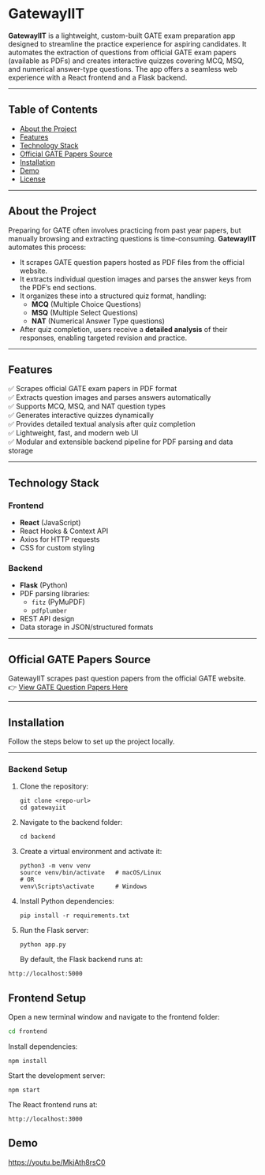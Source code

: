 # GatewayIIT

**GatewayIIT** is a lightweight, custom-built GATE exam preparation app designed to streamline the practice experience for aspiring candidates. It automates the extraction of questions from official GATE exam papers (available as PDFs) and creates interactive quizzes covering MCQ, MSQ, and numerical answer-type questions. The app offers a seamless web experience with a React frontend and a Flask backend.

---

## Table of Contents

- [About the Project](#about-the-project)
- [Features](#features)
- [Technology Stack](#technology-stack)
- [Official GATE Papers Source](#official-gate-papers-source)
- [Installation](#installation)
- [Demo](#demo)
- [License](#license)

---

## About the Project

Preparing for GATE often involves practicing from past year papers, but manually browsing and extracting questions is time-consuming. **GatewayIIT** automates this process:

- It scrapes GATE question papers hosted as PDF files from the official website.
- It extracts individual question images and parses the answer keys from the PDF’s end sections.
- It organizes these into a structured quiz format, handling:
  - **MCQ** (Multiple Choice Questions)
  - **MSQ** (Multiple Select Questions)
  - **NAT** (Numerical Answer Type questions)
- After quiz completion, users receive a **detailed analysis** of their responses, enabling targeted revision and practice.

---

## Features

✅ Scrapes official GATE exam papers in PDF format  
✅ Extracts question images and parses answers automatically  
✅ Supports MCQ, MSQ, and NAT question types  
✅ Generates interactive quizzes dynamically  
✅ Provides detailed textual analysis after quiz completion  
✅ Lightweight, fast, and modern web UI  
✅ Modular and extensible backend pipeline for PDF parsing and data storage

---

## Technology Stack

### Frontend

- **React** (JavaScript)
- React Hooks & Context API
- Axios for HTTP requests
- CSS for custom styling

### Backend

- **Flask** (Python)
- PDF parsing libraries:
  - `fitz` (PyMuPDF)
  - `pdfplumber`
- REST API design
- Data storage in JSON/structured formats

---

## Official GATE Papers Source

GatewayIIT scrapes past question papers from the official GATE website.  
👉 [View GATE Question Papers Here](https://gate.iitkgp.ac.in/old_question_papers.html)

---

## Installation

Follow the steps below to set up the project locally.

---

### Backend Setup

1. Clone the repository:

   ```
   git clone <repo-url>
   cd gatewayiit
   ```

2. Navigate to the backend folder:
   ```
   cd backend
   ```
3. Create a virtual environment and activate it:

   ```
   python3 -m venv venv
   source venv/bin/activate   # macOS/Linux
   # OR
   venv\Scripts\activate      # Windows

   ```

4. Install Python dependencies:
   ```
   pip install -r requirements.txt
   ```
5. Run the Flask server:
   ```
   python app.py
   ```
   By default, the Flask backend runs at:

```
http://localhost:5000
```

## Frontend Setup

Open a new terminal window and navigate to the frontend folder:

```bash
cd frontend
```

Install dependencies:

```
npm install
```

Start the development server:

```
npm start
```

The React frontend runs at:

```
http://localhost:3000
```

## Demo
https://youtu.be/MkjAth8rsC0
